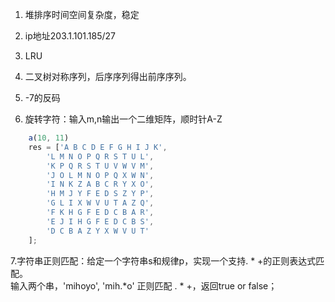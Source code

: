 1. 堆排序时间空间复杂度，稳定
2. ip地址203.1.101.185/27
3. LRU
4. 二叉树对称序列，后序序列得出前序序列。
5. -7的反码

6. 旋转字符：输入m,n输出一个二维矩阵，顺时针A-Z
```js
    a(10, 11)
    res = ['A B C D E F G H I J K',
        'L M N O P Q R S T U L',
        'K P Q R S T U V W V M',
        'J O L M N O P Q X W N',
        'I N K Z A B C R Y X O',
        'H M J Y F E D S Z Y P',
        'G L I X W V U T A Z Q',
        'F K H G F E D C B A R',
        'E J I H G F E D C B S',
        'D C B A Z Y X W V U T'
    ];
```
7.字符串正则匹配：给定一个字符串s和规律p，实现一个支持. * +的正则表达式匹配。  
输入两个串，'mihoyo', 'mih.*o' 正则匹配 . * +，返回true or false；